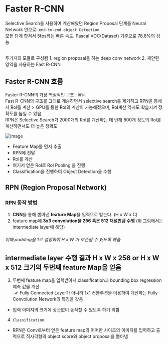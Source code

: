 # Faster R-CNN
Selective Search를 사용하여 계산해왔던 Region Proposal 단계를 Neural Network 안으로:  ```end-to-end object Detection```  
모든 단계 합쳐서 5fps라는 빠른 속도. Pascal VOC(Dataset) 기준으로 78.8%의 성능

 <br>
 두가지의 모듈로 구성됨
 1. region proposal을 하는 deep conv network
 2. 제안된 영역을 사용하는 Fast R-CNN

## Faster R-CNN 흐름

Faster R-CNN의 가장 핵심적인 구조 : ```RPN``` <br>
Fast R-CNN의 구조를 그대로 계승하면서 selective search를 제거하고 RPN을 통해서 RoI를 계산 > GPU를 통한 RoI의 계산이 가능해졌으며, RoI계산 역시도 학습시켜 정확도를 높일 수 있음 <br>
RPN은 Selective Search가 2000개의 RoI를 계산하는 데 반해 800개 정도의 RoI를 계산하면서도 더 높은 정확도 <br>

![image](https://user-images.githubusercontent.com/72767245/103479929-5d814f00-4e14-11eb-86ac-23783ec39294.png)

- Feature Map를 먼저 추출
- RPN에 전달
- RoI를 계산
- 여기서 얻은 RoI로 RoI Pooling 을 진행
- Classification을 진행하여 Object Detection을 수행

## RPN (Region Proposal Network)

### RPN 동작 방법
1. **CNN**을 통해 뽑아낸 **feature Map**을 입력으로 받는다. (H x W x C)
2. feature map에 **3x3 convolution을 256 혹은 512 채널만큼 수행** (위 그림에서는 intermediate layer에 해당)  
###### 이때 padding을 1로 설정하여 H x W 가 보존될 수 있도록 해줌 
intermediate layer 수행 결과 H x W x 256 or H x W x 512 크기의 두번째 feature Map을 얻음
 -------------------------------------------
3. 두번째 feature map을 입력받아서 classification과 bounding box regression 예측 값을 계산 <br>
  -✔ Fully Connected Layer가 아니라 1x1 컨볼루션을 이용하여 계산하는 Fully Convolution Network의 특징을 갖음
  - 입력 이미지의 크기에 상관없이 동작할 수 있도록 하기 위함

4. ```Classification```
  - RPN은 Conv로부터 얻은 feature map의 어떠한 사이즈의 이미지를 입력하고 출력으로 직사각형의 object score와 object proposal을 뽑아냄 
